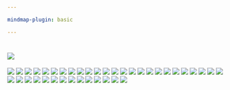 ```yaml
---

mindmap-plugin: basic

---
```


# ![](图片/IMG_3BBF8C839F3C-1.jpeg)
![](图片/IMG_E9DB4620FC12-1.jpeg)
![](图片/IMG_BA628FDD50C6-1.jpeg)
![](图片/IMG_3A080FEB8E0F-1.jpeg)
![](图片/IMG_EF442454E913-1.jpeg)
![](图片/IMG_34F16AA2B426-1.jpeg)
![](图片/IMG_99C2DB380B59-1.jpeg)
![](图片/IMG_AF029E3F2BEA-1.jpeg)
![](图片/IMG_F3CCB19BFF26-1.jpeg)
![](图片/IMG_45C8D1EE154C-1.jpeg)
![](图片/IMG_B81DE47265A6-1.jpeg)
![](图片/IMG_089EE0CC2CC2-1.jpeg)
![](图片/IMG_BF058A602785-1.jpeg)
![](图片/IMG_C11B16360F5B-1.jpeg)
![](图片/IMG_C66E1241E640-1.jpeg)
![](图片/IMG_4C04AD1CC9D2-1.jpeg)
![](图片/IMG_806A3BFB244A-1.jpeg)
![](图片/IMG_4A7825CDA66D-1.jpeg)
![](图片/IMG_8CCE6949E28A-1.jpeg)
![](图片/IMG_533E738B6D2C-1.jpeg)
![](图片/IMG_8ECD92C1C987-1.jpeg)
![](图片/IMG_2DB10D67AE0A-1.jpeg)
![](图片/IMG_AE59FC560CFF-1.jpeg)
![](图片/IMG_ADECD47640AF-1.jpeg)
![](图片/IMG_317B225F99E5-1.jpeg)
![](图片/IMG_0CB8172DA12F-1.jpeg)
![](图片/IMG_BC38145CB0E3-1.jpeg)
![](图片/IMG_4D64EB6E7027-1.jpeg)
![](图片/IMG_86479A43C312-1.jpeg)
![](图片/IMG_28584835180F-1.jpeg)
![](图片/IMG_884CF088158E-1.jpeg)
![](图片/IMG_707CF412DCE9-1.jpeg)
![](图片/IMG_E4B22C226097-1.jpeg)
![](图片/IMG_20FFF64D31D4-1.jpeg)
![](图片/IMG_1ADB65B3C72E-1.jpeg)
![](图片/IMG_306EE5F3CFEF-1%201.jpeg)
![](图片/IMG_80AFBA1F0D0E-1.jpeg)
![](图片/IMG_C2343FAA1FEA-1.jpeg)
![](图片/IMG_012531B9B9A3-1.jpeg)
![](图片/IMG_2A3777325749-1.jpeg)